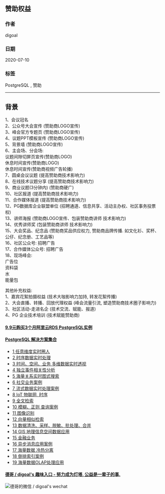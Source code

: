 ## 赞助权益

### 作者
digoal

### 日期
2020-07-10

### 标签
PostgreSQL , 赞助  

----

## 背景
  
1、会议冠名    
2、公众号大会宣传 (赞助商LOGO宣传)  
3、峰会官方专题页 (赞助商LOGO宣传)  
4、议题PPT模板宣传 (赞助商LOGO宣传)  
5、背景墙  (赞助商LOGO宣传)   
6、主会场、分会场:   
议题间隙切屏页宣传(赞助商LOGO)  
休息时间宣传(赞助商LOGO)  
休息时间宣传(赞助商视频广告轮播)  
7、圆桌会议议题  (提高赞助商技术影响力)  
8、在线技术议题分享 (提高赞助商技术影响力)  
9、商业议题(3分钟内) (赞助商硬广)   
10、社区报道 (提高赞助商技术影响力)  
11、合作媒体报道 (提高赞助商技术影响力)  
12、PG数据库企业联盟单位 (招聘通道、信息共享、活动主办权、社区事务投票权)   
13、讲师海报 (赞助商LOGO宣传、包装赞助商讲师 技术影响力)  
14、优秀讲师奖 (包装赞助商讲师 技术影响力)    
15、大会奖品、纪念品 (赞助商奖品供应权力, 赞助商品牌传播. 如文化衫、奖杯、公仔、纪念册、工艺品等)   
16、社区公众号: 招聘广告   
17、合作媒体公众号: 招聘广告   
18、现场峰会:  
广告位  
资料袋  
水  
能量包  
  
其他补充权益:   
1、嘉宾花絮拍摄权益 (技术大咖影响力加持, 转发花絮传播)    
2、大会直播、转播、回放代理权益 (峰会流量引流, 塑造赞助商技术圈子影响力)    
3、社区活动-走进名企 (技术交流、赋能、报道)  
4、PG 企业技术培训 (技术赋能赞助商)  
  
  
  
  
  
  
  
  
  
  
  
  
  
  
  
  
  
  
  
  
  
  
  
  
  
  
  
  
  
  
  
  
  
  
  
  
  
#### [9.9元购买3个月阿里云RDS PostgreSQL实例](https://www.aliyun.com/database/postgresqlactivity "57258f76c37864c6e6d23383d05714ea")
  
  
#### [PostgreSQL 解决方案集合](https://yq.aliyun.com/topic/118 "40cff096e9ed7122c512b35d8561d9c8")
- [1 任意维度实时圈人](https://yq.aliyun.com/topic/118 "40cff096e9ed7122c512b35d8561d9c8")
- [2 时序数据实时处理](https://yq.aliyun.com/topic/118 "40cff096e9ed7122c512b35d8561d9c8")
- [3 时间、空间、业务 多维数据实时透视](https://yq.aliyun.com/topic/118 "40cff096e9ed7122c512b35d8561d9c8")
- [4 独立事件相关性分析](https://yq.aliyun.com/topic/118 "40cff096e9ed7122c512b35d8561d9c8")
- [5 海量关系实时图式搜索](https://yq.aliyun.com/topic/118 "40cff096e9ed7122c512b35d8561d9c8")
- [6 社交业务案例](https://yq.aliyun.com/topic/118 "40cff096e9ed7122c512b35d8561d9c8")
- [7 流式数据实时处理案例](https://yq.aliyun.com/topic/118 "40cff096e9ed7122c512b35d8561d9c8")
- [8 IoT 物联网, 时序](https://yq.aliyun.com/topic/118 "40cff096e9ed7122c512b35d8561d9c8")
- [9 全文检索](https://yq.aliyun.com/topic/118 "40cff096e9ed7122c512b35d8561d9c8")
- [10 模糊、正则 查询案例](https://yq.aliyun.com/topic/118 "40cff096e9ed7122c512b35d8561d9c8")
- [11 图像识别](https://yq.aliyun.com/topic/118 "40cff096e9ed7122c512b35d8561d9c8")
- [12 向量相似检索](https://yq.aliyun.com/topic/118 "40cff096e9ed7122c512b35d8561d9c8")
- [13 数据清洗、采样、脱敏、批处理、合并](https://yq.aliyun.com/topic/118 "40cff096e9ed7122c512b35d8561d9c8")
- [14 GIS 地理信息空间数据应用](https://yq.aliyun.com/topic/118 "40cff096e9ed7122c512b35d8561d9c8")
- [15 金融业务](https://yq.aliyun.com/topic/118 "40cff096e9ed7122c512b35d8561d9c8")
- [16 异步消息应用案例](https://yq.aliyun.com/topic/118 "40cff096e9ed7122c512b35d8561d9c8")
- [17 海量数据 冷热分离](https://yq.aliyun.com/topic/118 "40cff096e9ed7122c512b35d8561d9c8")
- [18 倒排索引案例](https://yq.aliyun.com/topic/118 "40cff096e9ed7122c512b35d8561d9c8")
- [19 海量数据OLAP处理应用](https://yq.aliyun.com/topic/118 "40cff096e9ed7122c512b35d8561d9c8")
  
  
#### [德哥 / digoal's 趣味入口 - 努力成为灯塔, 公益是一辈子的事.](https://github.com/digoal/blog/blob/master/README.md "22709685feb7cab07d30f30387f0a9ae")
  
  
![德哥的微信 / digoal's wechat](../pic/digoal_weixin.jpg "f7ad92eeba24523fd47a6e1a0e691b59")
  
